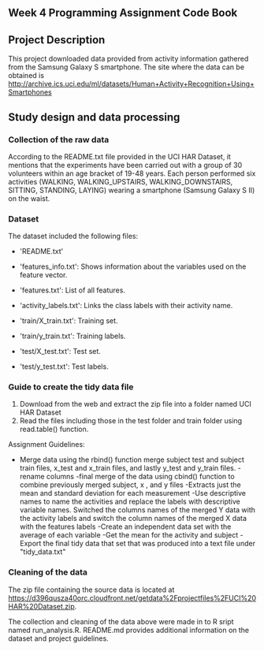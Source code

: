## Week 4 Programming Assignment Code Book


## Project Description
This project downloaded data provided from activity information gathered from the Samsung Galaxy S smartphone. The site where the data can be obtained is http://archive.ics.uci.edu/ml/datasets/Human+Activity+Recognition+Using+Smartphones 

## Study design and data processing
### Collection of the raw data
According to the README.txt file provided in the UCI HAR Dataset, it mentions that the experiments have been carried out with a group of 30 volunteers within an age bracket of 19-48 years. Each person performed six activities (WALKING, WALKING_UPSTAIRS, WALKING_DOWNSTAIRS, SITTING, STANDING, LAYING) wearing a smartphone (Samsung Galaxy S II) on the waist.

### Dataset
The dataset included the following files: 

- 'README.txt'

- 'features_info.txt': Shows information about the variables used on the feature vector.

- 'features.txt': List of all features.

- 'activity_labels.txt': Links the class labels with their activity name.

- 'train/X_train.txt': Training set.

- 'train/y_train.txt': Training labels.

- 'test/X_test.txt': Test set.

- 'test/y_test.txt': Test labels.


### Guide to create the tidy data file
1. Download from the web and extract the zip file into a folder named UCI HAR Dataset
2. Read the files including those in the test folder and train folder using read.table() function.

Assignment Guidelines:
- Merge data using the rbind() function merge subject test and subject train files, x_test and x_train files, and lastly y_test and y_train files.
-rename columns
-final merge of the data using cbind() function to combine previously merged subject, x , and y files
-Extracts just the mean and standard deviation for each measurement
-Use descriptive names to name the activities and replace the labels with descriptive variable names. Switched the columns names of the merged Y data with the activity labels and switch the column names of the merged X data with the features labels
-Create an independent data set with the average of each variable
-Get the mean for the activity and subject
-Export the final tidy data that set that was produced into a text file under "tidy_data.txt"

### Cleaning of the data

The zip file containing the source data is located at https://d396qusza40orc.cloudfront.net/getdata%2Fprojectfiles%2FUCI%20HAR%20Dataset.zip.

The collection and cleaning of the data above were made in to R sript named run_analysis.R. README.md provides additional information on the dataset and project guidelines.
